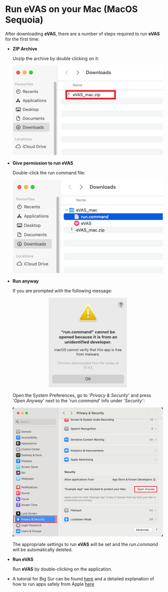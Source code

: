 # Run eVAS on your Mac (MacOS Sequoia)

After downloading **eVAS**, there are a number of steps required to run **eVAS** for the first time:

- **ZIP Archive**

    Unzip the archive by double clicking on it:

    <p align="center">
        <img src="images/archive.png?raw=true" width="500"/>
    </p>

- **Give permission to run eVAS**

    Double-click the run command file:
    <p align="center">
        <img src="images/run_command.png?raw=true" width="500"/>
    </p>

- **Run anyway**

    If you are prompted with the following message:
    <p align="center">
        <img src="images/cannot_open.png?raw=true" width="250"/>
    </p>

    Open the System Preferences, go to '*Privacy & Security*' and press '*Open Anyway*' next to the '*run.command*' info under '*Security*':
    <p align="center">
        <img src="images/open_anyway_sequoia.png?raw=true" width="500"/>
    </p>

    The appropriate settings to run **eVAS** will be set and the *run.command* will be automatically deleted.

- **Run eVAS**
  
    Run **eVAS** by double-clicking on the application.

- A tutorial for Big Sur can be found [here](https://github.com/gouverneurp/eVAS/blob/main/tutorials/run_on_mac_big_sur.md) and a detailed explanation of how to run apps safely from Apple [here](https://support.apple.com/en-mide/102445)